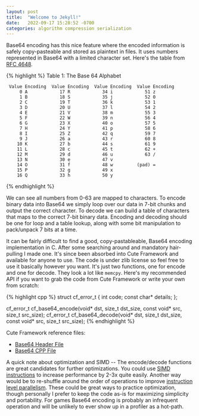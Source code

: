 ```yaml
---
layout: post
title:  "Welcome to Jekyll!"
date:   2022-09-17 15:28:52 -0700
categories: algorithm compression serialization
---
```

Base64 encoding has this nice feature where the encoded information is safely copy-pasteable and stored as plaintext in files. It uses numbers represented in Base64 with a limited character set. Here's the table from [RFC 4648](https://www.ietf.org/rfc/rfc4648.txt).

{% highlight %}
                      Table 1: The Base 64 Alphabet

     Value Encoding  Value Encoding  Value Encoding  Value Encoding
         0 A            17 R            34 i            51 z
         1 B            18 S            35 j            52 0
         2 C            19 T            36 k            53 1
         3 D            20 U            37 l            54 2
         4 E            21 V            38 m            55 3
         5 F            22 W            39 n            56 4
         6 G            23 X            40 o            57 5
         7 H            24 Y            41 p            58 6
         8 I            25 Z            42 q            59 7
         9 J            26 a            43 r            60 8
        10 K            27 b            44 s            61 9
        11 L            28 c            45 t            62 +
        12 M            29 d            46 u            63 /
        13 N            30 e            47 v
        14 O            31 f            48 w         (pad) =
        15 P            32 g            49 x
        16 Q            33 h            50 y
{% endhighlight %}

We can see all numbers from 0-63 are mapped to characters. To encode binary data into Base64 we simply loop over our data in 7-bit chunks and output the correct character. To decode we can build a table of characters that maps to the correct 7-bit binary data. Encoding and decoding should be one for loop and a table lookup, along with some bit manipulation to pack/unpack 7 bits at a time.

It can be fairly difficult to find a good, copy-pastableable, Base64 encoding implementation in C. After some searching around and mandatory hair-pulling I made one. It's since been absorbed into Cute Framework and available for anyone to use. The code is under zlib license so feel free to use it basically however you want. It's just two functions, one for encode and one for decode. They look a lot like `memcpy`. Here's my recommended API if you want to grab the code from Cute Framework or write your own from scratch:

{% highlight cpp %}
struct cf_error_t
{
    int code;
    const char* details;
};

cf_error_t cf_base64_encode(void* dst, size_t dst_size, const void* src, size_t src_size);
cf_error_t cf_base64_decode(void* dst, size_t dst_size, const void* src, size_t src_size);
{% endhighlight %}

Cute Framework reference files:

* [Base64 Header File](https://github.com/RandyGaul/cute_framework/blob/master/include/cute_base64.h)
* [Base64 CPP File](https://github.com/RandyGaul/cute_framework/blob/master/src/cute_base64.cpp)

A quick note about optimization and SIMD -- The encode/decode functions are great candidates for further optimizations. You could use [SIMD instructions](https://en.wikipedia.org/wiki/Single_instruction,_multiple_data) to increase performance by 2-3x quite easily. Another way would be to re-shuffle around the order of operations to improve [instruction level parallelism](https://en.wikipedia.org/wiki/Instruction-level_parallelism). These could be great ways to practice optimization, though personally I prefer to keep the code as-is for maximizing simplicity and portability. For games Base64 encoding is probably an infrequent operation and will be unlikely to ever show up in a profiler as a hot-path.
